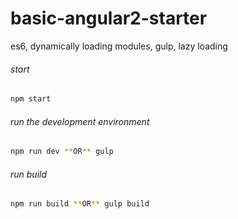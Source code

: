 # basic-angular2-starter
es6, dynamically loading modules, gulp, lazy loading

###### start
```bash
npm start
```

###### run the development environment
```bash
npm run dev **OR** gulp
```

###### run build
```bash
npm run build **OR** gulp build
```